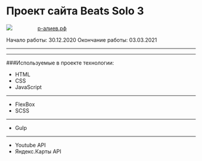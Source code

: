 # Проект сайта Beats Solo 3

![](https://upload.wikimedia.org/wikipedia/commons/thumb/1/17/Beats_Electronics_logo.svg/50px-Beats_Electronics_logo.svg.png) &#160; &#160; &#160; &#160; &#160; &#160; &#160; &#160;        [р-алиев.рф](http://xn----8sbglor6a.xn--p1ai/)


Начало работы: 30.12.2020
Окончание работы: 03.03.2021

___
___
###Используемые в проекте технологии:

* HTML
* CSS
* JavaScript
***
* FlexBox
* SCSS
***
* Gulp
***
* Youtube API
* Яндекс.Карты API
